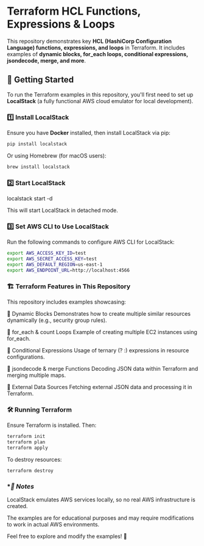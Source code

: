 # Terraform HCL Functions, Expressions & Loops

This repository demonstrates key **HCL (HashiCorp Configuration Language) functions, expressions, and loops** in Terraform. It includes examples of **dynamic blocks, for_each loops, conditional expressions, jsondecode, merge, and more**.

## 🚀 Getting Started
To run the Terraform examples in this repository, you'll first need to set up **LocalStack** (a fully functional AWS cloud emulator for local development).

### **1️⃣ Install LocalStack**
Ensure you have **Docker** installed, then install LocalStack via pip:
```sh
pip install localstack
```

Or using Homebrew (for macOS users):
```sh
brew install localstack
```

### **2️⃣ Start LocalStack**
localstack start -d

This will start LocalStack in detached mode.

### **3️⃣ Set AWS CLI to Use LocalStack**
Run the following commands to configure AWS CLI for LocalStack:
```sh
export AWS_ACCESS_KEY_ID=test
export AWS_SECRET_ACCESS_KEY=test
export AWS_DEFAULT_REGION=us-east-1
export AWS_ENDPOINT_URL=http://localhost:4566
```
### **🏗️ Terraform Features in This Repository**

This repository includes examples showcasing:

🔹 Dynamic Blocks
Demonstrates how to create multiple similar resources dynamically (e.g., security group rules).

🔹 for_each & count Loops
Example of creating multiple EC2 instances using for_each.

🔹 Conditional Expressions
Usage of ternary (? :) expressions in resource configurations.

🔹 jsondecode & merge Functions
Decoding JSON data within Terraform and merging multiple maps.

🔹 External Data Sources
Fetching external JSON data and processing it in Terraform.

### **🛠️ Running Terraform**
Ensure Terraform is installed. Then:
```sh
terraform init
terraform plan
terraform apply
```
To destroy resources:
```sh
terraform destroy
```
### **📌 Notes*
LocalStack emulates AWS services locally, so no real AWS infrastructure is created.

The examples are for educational purposes and may require modifications to work in actual AWS environments.

Feel free to explore and modify the examples! 🚀
